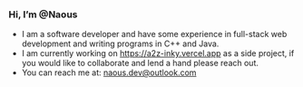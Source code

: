 ### Hi, I’m @Naous
- I am a software developer and have some experience in full-stack web development and writing programs in C++ and Java.
- I am currently working on https://a2z-inky.vercel.app as a side project, if you would like to collaborate and lend a hand please reach out.
- You can reach me at: naous.dev@outlook.com

<!---
Naawa/Naawa is a ✨ special ✨ repository because its `README.md` (this file) appears on your GitHub profile.
You can click the Preview link to take a look at your changes.
--->
